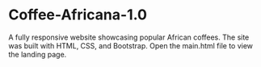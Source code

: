 # Coffee-Africana-1.0
A fully responsive website showcasing popular African coffees. The site was built with HTML, CSS, and Bootstrap. Open the main.html file to view the landing page.
